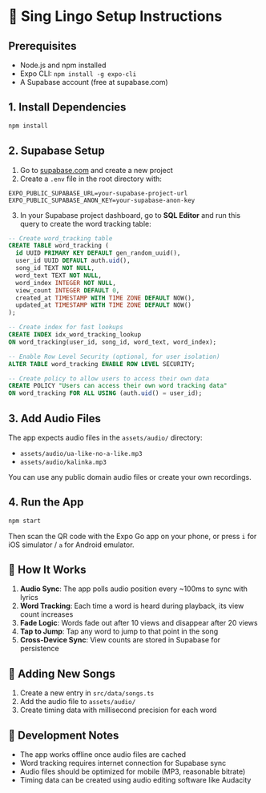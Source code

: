 # 🚀 Sing Lingo Setup Instructions

## Prerequisites

- Node.js and npm installed
- Expo CLI: `npm install -g expo-cli`
- A Supabase account (free at supabase.com)

## 1. Install Dependencies

```bash
npm install
```

## 2. Supabase Setup

1. Go to [supabase.com](https://supabase.com) and create a new project
2. Create a `.env` file in the root directory with:

```env
EXPO_PUBLIC_SUPABASE_URL=your-supabase-project-url
EXPO_PUBLIC_SUPABASE_ANON_KEY=your-supabase-anon-key
```

3. In your Supabase project dashboard, go to **SQL Editor** and run this query to create the word tracking table:

```sql
-- Create word_tracking table
CREATE TABLE word_tracking (
  id UUID PRIMARY KEY DEFAULT gen_random_uuid(),
  user_id UUID DEFAULT auth.uid(),
  song_id TEXT NOT NULL,
  word_text TEXT NOT NULL,
  word_index INTEGER NOT NULL,
  view_count INTEGER DEFAULT 0,
  created_at TIMESTAMP WITH TIME ZONE DEFAULT NOW(),
  updated_at TIMESTAMP WITH TIME ZONE DEFAULT NOW()
);

-- Create index for fast lookups
CREATE INDEX idx_word_tracking_lookup 
ON word_tracking(user_id, song_id, word_text, word_index);

-- Enable Row Level Security (optional, for user isolation)
ALTER TABLE word_tracking ENABLE ROW LEVEL SECURITY;

-- Create policy to allow users to access their own data
CREATE POLICY "Users can access their own word tracking data" 
ON word_tracking FOR ALL USING (auth.uid() = user_id);
```

## 3. Add Audio Files

The app expects audio files in the `assets/audio/` directory:
- `assets/audio/ua-like-no-a-like.mp3`
- `assets/audio/kalinka.mp3`

You can use any public domain audio files or create your own recordings.

## 4. Run the App

```bash
npm start
```

Then scan the QR code with the Expo Go app on your phone, or press `i` for iOS simulator / `a` for Android emulator.

## 🎵 How It Works

1. **Audio Sync**: The app polls audio position every ~100ms to sync with lyrics
2. **Word Tracking**: Each time a word is heard during playback, its view count increases
3. **Fade Logic**: Words fade out after 10 views and disappear after 20 views
4. **Tap to Jump**: Tap any word to jump to that point in the song
5. **Cross-Device Sync**: View counts are stored in Supabase for persistence

## 📝 Adding New Songs

1. Create a new entry in `src/data/songs.ts`
2. Add the audio file to `assets/audio/`
3. Create timing data with millisecond precision for each word

## 🔧 Development Notes

- The app works offline once audio files are cached
- Word tracking requires internet connection for Supabase sync
- Audio files should be optimized for mobile (MP3, reasonable bitrate)
- Timing data can be created using audio editing software like Audacity 